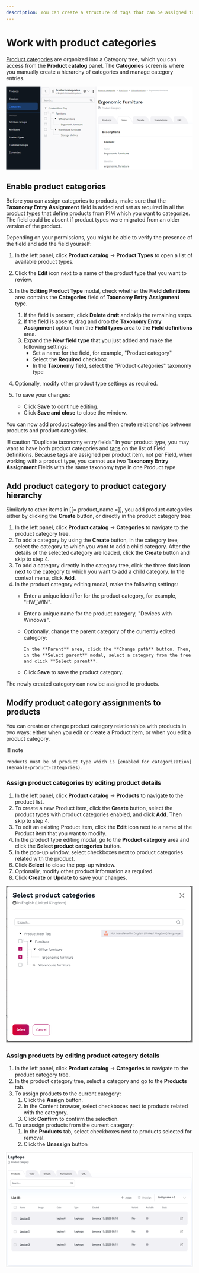 ```yaml
---
description: You can create a structure of tags that can be assigned to products to help categorize products, to assist users in searching. You create, manage and assign categories manually.
---
```


# Work with product categories

[Product categories](products.md#product-categories) are organized into a Category tree, which you can access from the **Product catalog** panel. The **Categories** screen is where you manually create a hierarchy of categories and manage category entries. 

![Product category tree](img/product_categories.png "Product category tree")

## Enable product categories

Before you can assign categories to products, make sure that the **Taxonomy Entry Assignment** field is added and set as required in all the [product types](products.md#product-types) that define products from PIM which you want to categorize. 
The field could be absent if product types were migrated from an older version of the product.

Depending on your permissions, you might be able to verify the presence of the field and add the field yourself:

1. In the left panel, click **Product catalog** -> **Product Types** to open a list of available product types.
2. Click the **Edit** icon next to a name of the product type that you want to review.
3. In the **Editing Product Type** modal, check whether the **Field definitions** area contains the **Categories** field of **Taxonomy Entry Assignment** type.
    1. If the field is present, click **Delete draft** and skip the remaining steps.
    2. If the field is absent, drag and drop the **Taxonomy Entry Assignment** option from the **Field types** area to the **Field definitions** area.
    3. Expand the **New field type** that you just added and make the following settings:
        * Set a name for the field, for example, "Product category"
        * Select the **Required** checkbox
        * In the **Taxonomy** field, select the "Product categories" taxonomy type
4. Optionally, modify other product type settings as required.
7. To save your changes:

    - Click **Save** to continue editing.
    - Click **Save and close** to close the window.

You can now add product categories and then create relationships between products and product categories.

!!! caution "Duplicate taxonomy entry fields"
    In your product type, you may want to have both product categories and [tags](taxonomy.md) on the list of Field definitions.
    Because tags are assigned per product item, not per Field, when working with a product type, you cannot use two **Taxonomy Entry Assignment** Fields with the same taxonomy type in one Product type.

## Add product category to product category hierarchy

Similarly to other items in [[= product_name =]], you add product categories either by clicking the **Create** button, or directly in the product category tree:

1. In the left panel, click **Product catalog** -> **Categories** to navigate to the product category tree.
2. To add a category by using the **Create** button, in the category tree, select the category to which you want to add a child category. After the details of the selected category are loaded, click the **Create** button and skip to step 4.
3. To add a category directly in the category tree, click the three dots icon next to the category to which you want to add a child category. In the context menu, click **Add**.
4. In the product category editing modal, make the following settings:
    * Enter a unique identifier for the product category, for example, "HW_WIN".
    * Enter a unique name for the product category, "Devices with Windows".
    * Optionally, change the parent category of the currently edited category: 
    
          In the **Parent** area, click the **Change path** button. Then, in the **Select parent** modal, select a category from the tree and click **Select parent**.
        
    * Click **Save** to save the product category.

The newly created category can now be assigned to products.

## Modify product category assignments to products

You can create or change product category relationships with products in two ways: either when you edit or create a Product item, or when you edit a product category.

!!! note

    Products must be of product type which is [enabled for categorization](#enable-product-categories). 

### Assign product categories by editing product details

1. In the left panel, click **Product catalog** -> **Products** to navigate to the product list.
2. To create a new Product item, click the  **Create** button, select the product types with product categories enabled, and click **Add**. Then skip to step 4.
3. To edit an existing Product item, click the **Edit** icon next to a name of the Product item that you want to modify.
4. In the product type editing modal, go to the **Product category** area and click the **Select product categories** button.
5. In the pop-up window, select checkboxes next to product categories related with the product.
6. Click **Select** to close the pop-up window.
7. Optionally, modify other product information as required.
8. Click **Create** or **Update** to save your changes.

![Adding product categories](img/product_category_selection.png "Adding product categories")

### Assign products by editing product category details

1. In the left panel, click **Product catalog** -> **Categories** to navigate to the product category tree.
2. In the product category tree, select a category and go to the **Products** tab.
3. To assign products to the current category:
    1. Click the **Assign** button.
    2. In the Content browser, select checkboxes next to products related with the category.
    3. Click **Confirm** to confirm the selection.
4. To unassign products from the current category:
    1. In the **Products** tab, select checkboxes next to products selected for removal.
    2. Click the **Unassign** button

![Related products list](img/product_categories_product_list.png "Related products list")

